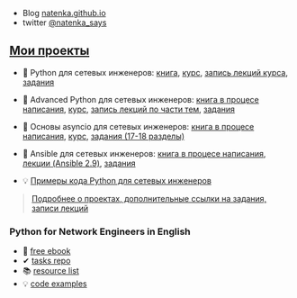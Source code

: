 * Blog [natenka.github.io](https://natenka.github.io/)
* twitter [@natenka_says](https://twitter.com/natenka_says)

## [Мои проекты](https://natenka.github.io/projects/)

* &#128215; Python для сетевых инженеров: [книга](https://pyneng.readthedocs.io/ru/latest/), [курс](https://natenka.github.io/pyneng-online/), [запись лекций курса](https://www.youtube.com/playlist?list=PLah0HUih_ZRnJFNdZsWr2pNWgYETauGXo), [задания](https://github.com/natenka/pyneng-examples-exercises)
* &#128215; Advanced Python для сетевых инженеров: [книга в процесе написания](https://advpyneng.readthedocs.io/ru/latest/), [курс](https://natenka.github.io/advanced-pyneng-online/), [запись лекций по части тем](https://www.youtube.com/playlist?list=PLah0HUih_ZRmiZjBaTcECszqlRM8LlahR), [задания](https://github.com/natenka/advpyneng-examples-exercises)
* &#128215; Основы asyncio для сетевых инженеров: [книга в процесе написания](https://asyncpyneng.readthedocs.io/ru/latest/), [курс](https://natenka.github.io/advanced-pyneng-online/), [задания (17-18 разделы)](https://github.com/natenka/advpyneng-examples-exercises)

* &#128215; Ansible для сетевых инженеров: [книга в процесе написания](https://ansible-for-network-engineers.readthedocs.io), [лекции (Ansible 2.9)](https://www.youtube.com/playlist?list=PLah0HUih_ZRnuI_K5-GV4FdAO9dVkRIGF), [задания](https://github.com/natenka/ansible-example-exercises)
* &#128161; [Примеры кода Python для сетевых инженеров](https://github.com/natenka/pyneng-examples)

> [Подробнее о проектах, дополнительные ссылки на задания, записи лекций](https://natenka.github.io/projects/)

### Python for Network Engineers in English

* &#128215; [free ebook](https://pyneng.readthedocs.io/en/latest/)
* &#10004; [tasks repo](https://github.com/natenka/pyneng-examples-exercises-en/)
* &#128218; [resource list](https://natenka.github.io/pyneng-resources-en/)
* &#128161; [code examples](https://github.com/natenka/pyneng-examples)
